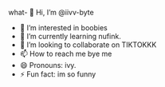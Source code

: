 what- 👋 Hi, I’m @iivv-byte
- 👀 I’m interested in boobies
- 🌱 I’m currently learning nufink.
- 💞️ I’m looking to collaborate on TIKTOKKK
- 📫 How to reach me bye me
- 😄 Pronouns: ivy.
- ⚡ Fun fact: im so funny

<!---
iivv-byte/iivv-byte is a ✨ special ✨ repository because its `README.md` (this file) appears on your GitHub profile.
You can click the Preview link to take a look at your changes.
--->
